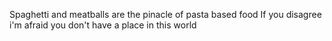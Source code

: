 Spaghetti and meatballs are the pinacle of pasta based food 
If you disagree i'm afraid you don't have a place in this world

<!---
SmartWater9/SmartWater9 is a ✨ special ✨ repository because its `README.md` (this file) appears on your GitHub profile.
You can click the Preview link to take a look at your changes.
--->
